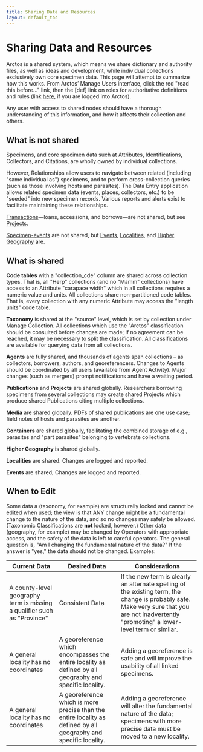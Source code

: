 ```yaml
---
title: Sharing Data and Resources
layout: default_toc
---
```


# Sharing Data and Resources

Arctos is a shared system, which means we share dictionary and authority
files, as well as ideas and development, while individual collections
exclusively own core specimen data. This page will attempt to summarize
how this works. From Arctos’ Manage Users interface, click the red "read this
before…" link, then the \[def\] link on roles for authoritative
definitions and rules (link [here](http://arctos.database.museum/Admin/user_roles.cfm), if you are logged into Arctos).

Any user with access to shared nodes should have a thorough
understanding of this information, and how it affects their collection
and others.

## What is not shared

Specimens, and core specimen data such at Attributes, Identifications,
Collectors, and Citations, are wholly owned by individual collections.

However, Relationships allow users to navigate between related
(including "same individual as") specimens, and to perform
cross-collection queries (such as those involving hosts and parasites).
The Data Entry application allows related specimen data (events, places,
collectors, etc.) to be "seeded" into new specimen records. Various
reports and alerts exist to facilitate maintaining these relationships.

[Transactions](transactions)—loans, accessions, and borrows—are not shared, but see
[Projects](projects).

[Specimen-events](specimen-event) are not shared, but [Events](collecting-event), [Localities](locality), and [Higher Geography](higher-geography)
are.

## What is shared

**Code tables** with a "collection_cde" column are shared across collection
types. That is, all "Herp" collections (and no "Mamm" collections) have
access to an Attribute "carapace width" which in all collections
requires a numeric value and units. All collections share
non-partitioned code tables. That is, every collection with any numeric
Attribute may access the "length units" code table.

**Taxonomy** is shared at the "source" level, which is set by collection
under Manage Collection. All collections which use the "Arctos"
classification should be consulted before changes are made; if no
agreement can be reached, it may be necessary to split the
classification. All classifications are available for querying data from
all collections.

**Agents** are fully shared, and thousands of agents span collections – as
collectors, borrowers, authors, and georeferencers. Changes to Agents
should be coordinated by all users (available from Agent Activity).
Major changes (such as mergers) prompt notifications and have a waiting
period.

**Publications** and **Projects** are shared globally. Researchers borrowing
specimens from several collections may create shared Projects which
produce shared Publications citing multiple collections.

**Media** are shared globally. PDFs of shared publications are one use case;
field notes of hosts and parasites are another.

**Containers** are shared globally, facilitating the combined storage of
e.g., parasites and "part parasites" belonging to vertebrate
collections.

**Higher Geography** is shared globally. 

**Localities** are shared. Changes are logged and reported.

**Events** are shared; Changes are logged and reported.

## When to Edit

Some data a (taxonomy, for example) are structurally locked and cannot be edited when used; the view is that ANY change might be a fundamental change to the nature of the data, and so no changes may safely be allowed. (Taxonomic Classifications are **not** locked, however.) Other data (geography, for example) may be changed by Operators with appropriate access, and the safety of the data is left to careful operators. The general question is, "Am I changing the fundamental nature of the data?" If the answer is "yes," the data should not be changed. Examples:

|Current Data|Desired Data|Considerations|
|------------|------------|--------------|
|A county-level geography term is missing a qualifier such as "Province"|Consistent Data|If the new term is clearly an alternate spelling of the existing term, the change is probably safe. Make very sure that you are not inadvertently "promoting" a lower-level term or similar.|
|A general locality has no coordinates|A georeference which encompasses the entire locality as defined by all geography and specific locality.|Adding a georeference is safe and will improve the usability of all linked specimens.|
|A general locality has no coordinates|A georeference which is more precise than the entire locality as defined by all geography and specific locality.|Adding a georeference will alter the fundamental nature of the data; specimens with more precise data must be moved to a new locality.|

